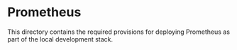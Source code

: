 # Prometheus 

This directory contains the required provisions for deploying Prometheus
as part of the local development stack.